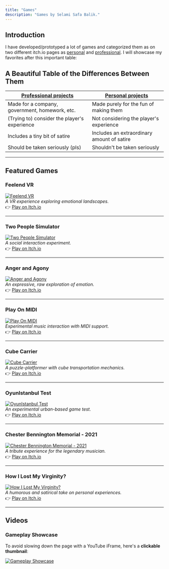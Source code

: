 ```yaml
---
title: "Games"
description: "Games by Selami Safa Balik."
---
```

## Introduction

I have developed/prototyped a lot of games and categorized them as on two different itch.io pages as [personal](https://piskafir.itch.io/) and [professional](https://selamisafabalik.itch.io/). I will showcase my favorites after this important table:
## A Beautiful Table of the Differences Between Them
|[Professional projects](https://selamisafabalik.itch.io/)|[Personal projects](https://piskafir.itch.io/)|
|--|--|
|Made for a company, government, homework, etc.|Made purely for the fun of making them|
|(Trying to) consider the player's experience|Not considering the player's experience|
|Includes a tiny bit of satire|Includes an extraordinary amount of satire|
|Should be taken seriously (pls)|Shouldn't be taken seriously|

---

## **Featured Games**  

### **Feelend VR**  
[![Feelend VR](https://img.itch.zone/aW1nLzE2ODg0MTU2LmpwZw==/315x250%23c/wvUl2v.jpg)](https://piskafir.itch.io/feelend-vr)  
*A VR experience exploring emotional landscapes.*  
👉 [Play on Itch.io](https://piskafir.itch.io/feelend-vr)  

---

### **Two People Simulator**  
[![Two People Simulator](https://img.itch.zone/aW1nLzkzMzE5MjkucG5n/315x250%23c/TSLhjw.png)](https://selamisafabalik.itch.io/two-people-simulator)  
*A social interaction experiment.*  
👉 [Play on Itch.io](https://selamisafabalik.itch.io/two-people-simulator)  

---

### **Anger and Agony**  
[![Anger and Agony](https://img.itch.zone/aW1nLzQyMjU0NjEucG5n/315x250%23c/ani8na.png)](https://piskafir.itch.io/anger-and-agony)  
*An expressive, raw exploration of emotion.*  
👉 [Play on Itch.io](https://piskafir.itch.io/anger-and-agony)  

---

### **Play On MIDI**  
[![Play On MIDI](https://img.itch.zone/aW1nLzE5OTAzNTQ0LmpwZw==/315x250%23c/dPzk17.jpg)](https://selamisafabalik.itch.io/play-on-midi)  
*Experimental music interaction with MIDI support.*  
👉 [Play on Itch.io](https://selamisafabalik.itch.io/play-on-midi)  

---

### **Cube Carrier**  
[![Cube Carrier](https://img.itch.zone/aW1nLzQzMTkxOTcucG5n/315x250%23c/ACsdkT.png)](https://selamisafabalik.itch.io/cube-carrier)  
*A puzzle-platformer with cube transportation mechanics.*  
👉 [Play on Itch.io](https://selamisafabalik.itch.io/cube-carrier)  

---

### **OyunIstanbul Test**  
[![OyunIstanbul Test](https://img.itch.zone/aW1nLzY4Mzc1MTgucG5n/315x250%23c/cuCX19.png)](https://selamisafabalik.itch.io/oyunistanbul-test)  
*An experimental urban-based game test.*  
👉 [Play on Itch.io](https://selamisafabalik.itch.io/oyunistanbul-test)  

---

### **Chester Bennington Memorial - 2021**  
[![Chester Bennington Memorial - 2021](https://img.itch.zone/aW1nLzY1NTU5NjQucG5n/315x250%23c/RbqN%2Bo.png)](https://piskafir.itch.io/chester-bennington-memorial-2021)  
*A tribute experience for the legendary musician.*  
👉 [Play on Itch.io](https://piskafir.itch.io/chester-bennington-memorial-2021)  

---

### **How I Lost My Virginity?**  
[![How I Lost My Virginity?](https://img.itch.zone/aW1nLzIxMzQxMDQucG5n/315x250%23c/TiN8Ge.png)](https://piskafir.itch.io/how-i-lost-my-virginity)  
*A humorous and satirical take on personal experiences.*  
👉 [Play on Itch.io](https://piskafir.itch.io/how-i-lost-my-virginity)  

---

## **Videos**  

### **Gameplay Showcase**  
To avoid slowing down the page with a YouTube iFrame, here's a **clickable thumbnail**:  

<a href="https://www.youtube.com/watch?v=ebWOD4bZHu0" target="_blank">
  <img src="https://img.youtube.com/vi/ebWOD4bZHu0/hqdefault.jpg" alt="Gameplay Showcase">
</a>
